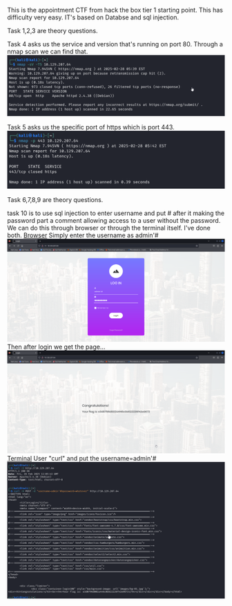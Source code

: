 This is the appointment CTF from hack the box tier 1 starting point. This has difficulty very easy.
IT's based on Databse and sql injection.

Task 1,2,3 are theory questions.

Task 4 asks us the service and version that's running on port 80.
Through a nmap scan we can find that.
![alt text](images/appointment_1.png)

Task 5 asks us the specific port of https which is port 443.
![alt text](images/appointment_2.png)

Task 6,7,8,9 are theory questions.

task 10 is to use sql injection to enter username and put # after it making the password part a comment allowing access to a user without the password.
We can do this through browser or through the terminal itself. I've done both.
</n>
<u>Browser</u>
Simply enter the username as admin'#
![alt text](images/appointment_3.png)
Then after login we get the page...
![alt text](images/appointment_4.png)
</n>
<u>Terminal</u>
User "curl" and put the username=admin'#
![alt text](images/appointment_5.png)